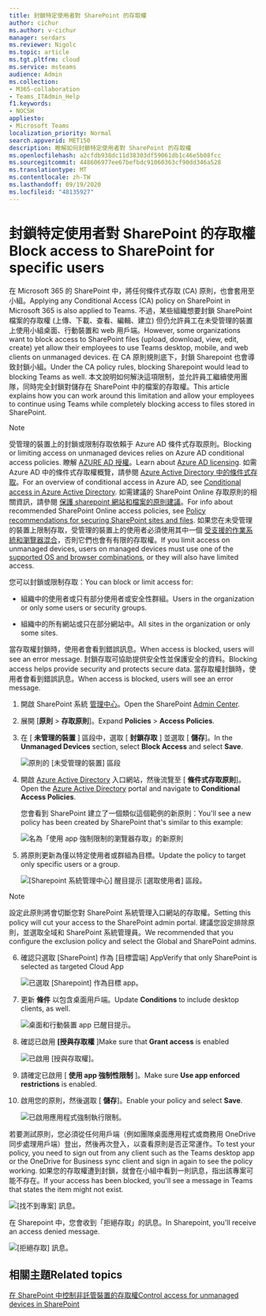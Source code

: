 ```yaml
---
title: 封鎖特定使用者對 SharePoint 的存取權
author: cichur
ms.author: v-cichur
manager: serdars
ms.reviewer: Nigolc
ms.topic: article
ms.tgt.pltfrm: cloud
ms.service: msteams
audience: Admin
ms.collection:
- M365-collaboration
- Teams_ITAdmin_Help
f1.keywords:
- NOCSH
appliesto:
- Microsoft Teams
localization_priority: Normal
search.appverid: MET150
description: 瞭解如何封鎖特定使用者對 SharePoint 的存取權
ms.openlocfilehash: a2cfdb938dc11d38303df59061db1c46e5b08fcc
ms.sourcegitcommit: 448606977ee67befbdc91060363cf90dd346a528
ms.translationtype: MT
ms.contentlocale: zh-TW
ms.lasthandoff: 09/19/2020
ms.locfileid: "48135927"
---
```

# <a name="block-access-to-sharepoint-for-specific-users"></a><span data-ttu-id="b9683-103">封鎖特定使用者對 SharePoint 的存取權</span><span class="sxs-lookup"><span data-stu-id="b9683-103">Block access to SharePoint for specific users</span></span>

<span data-ttu-id="b9683-104">在 Microsoft 365 的 SharePoint 中，將任何條件式存取 (CA) 原則，也會套用至小組。</span><span class="sxs-lookup"><span data-stu-id="b9683-104">Applying any Conditional Access (CA) policy on SharePoint in Microsoft 365 is also applied to Teams.</span></span> <span data-ttu-id="b9683-105">不過，某些組織想要封鎖 SharePoint 檔案的存取權 (上傳、下載、查看、編輯、建立) 但仍允許員工在未受管理的裝置上使用小組桌面、行動裝置和 web 用戶端。</span><span class="sxs-lookup"><span data-stu-id="b9683-105">However, some organizations want to block access to SharePoint files (upload, download, view, edit, create) yet allow their employees to use Teams desktop, mobile, and web clients on unmanaged devices.</span></span> <span data-ttu-id="b9683-106">在 CA 原則規則底下，封鎖 Sharepoint 也會導致封鎖小組。</span><span class="sxs-lookup"><span data-stu-id="b9683-106">Under the CA policy rules, blocking Sharepoint would lead to blocking Teams as well.</span></span> <span data-ttu-id="b9683-107">本文說明如何解決這項限制，並允許員工繼續使用團隊，同時完全封鎖對儲存在 SharePoint 中的檔案的存取權。</span><span class="sxs-lookup"><span data-stu-id="b9683-107">This article explains how you can work around this limitation and allow your employees to continue using Teams while completely blocking access to files stored in SharePoint.</span></span>

> [!Note]
> <span data-ttu-id="b9683-108">受管理的裝置上的封鎖或限制存取依賴于 Azure AD 條件式存取原則。</span><span class="sxs-lookup"><span data-stu-id="b9683-108">Blocking or limiting access on unmanaged devices relies on Azure AD conditional access policies.</span></span> <span data-ttu-id="b9683-109">瞭解 [AZURE AD 授權](https://azure.microsoft.com/pricing/details/active-directory/)。</span><span class="sxs-lookup"><span data-stu-id="b9683-109">Learn about [Azure AD licensing](https://azure.microsoft.com/pricing/details/active-directory/).</span></span> <span data-ttu-id="b9683-110">如需 Azure AD 中的條件式存取權概覽，請參閱 [Azure Active Directory 中的條件式存取](https://docs.microsoft.com/azure/active-directory/conditional-access/overview)。</span><span class="sxs-lookup"><span data-stu-id="b9683-110">For an overview of conditional access in Azure AD, see [Conditional access in Azure Active Directory](https://docs.microsoft.com/azure/active-directory/conditional-access/overview).</span></span> <span data-ttu-id="b9683-111">如需建議的 SharePoint Online 存取原則的相關資訊，請參閱 [保護 sharepoint 網站和檔案的原則建議](https://docs.microsoft.com/microsoft-365/enterprise/sharepoint-file-access-policies)。</span><span class="sxs-lookup"><span data-stu-id="b9683-111">For info about recommended SharePoint Online access policies, see [Policy recommendations for securing SharePoint sites and files](https://docs.microsoft.com/microsoft-365/enterprise/sharepoint-file-access-policies).</span></span> <span data-ttu-id="b9683-112">如果您在未受管理的裝置上限制存取，受管理的裝置上的使用者必須使用其中一個 [受支援的作業系統和瀏覽器混合](https://docs.microsoft.com/azure/active-directory/conditional-access/technical-reference#client-apps-condition)，否則它們也會有有限的存取權。</span><span class="sxs-lookup"><span data-stu-id="b9683-112">If you limit access on unmanaged devices, users on managed devices must use one of the [supported OS and browser combinations](https://docs.microsoft.com/azure/active-directory/conditional-access/technical-reference#client-apps-condition), or they will also have limited access.</span></span>

<span data-ttu-id="b9683-113">您可以封鎖或限制存取：</span><span class="sxs-lookup"><span data-stu-id="b9683-113">You can block or limit access for:</span></span>

- <span data-ttu-id="b9683-114">組織中的使用者或只有部分使用者或安全性群組。</span><span class="sxs-lookup"><span data-stu-id="b9683-114">Users in the organization or only some users or security groups.</span></span>

- <span data-ttu-id="b9683-115">組織中的所有網站或只在部分網站中。</span><span class="sxs-lookup"><span data-stu-id="b9683-115">All sites in the organization or only some sites.</span></span>

<span data-ttu-id="b9683-116">當存取權封鎖時，使用者會看到錯誤訊息。</span><span class="sxs-lookup"><span data-stu-id="b9683-116">When access is blocked, users will see an error message.</span></span> <span data-ttu-id="b9683-117">封鎖存取可協助提供安全性並保護安全的資料。</span><span class="sxs-lookup"><span data-stu-id="b9683-117">Blocking access helps provide security and protects secure data.</span></span> <span data-ttu-id="b9683-118">當存取權封鎖時，使用者會看到錯誤訊息。</span><span class="sxs-lookup"><span data-stu-id="b9683-118">When access is blocked, users will see an error message.</span></span>

1. <span data-ttu-id="b9683-119">開啟 SharePoint 系統 [管理中心](https://admin.microsoft.com/sharepoint?page=accessControl&modern=true)。</span><span class="sxs-lookup"><span data-stu-id="b9683-119">Open the SharePoint [Admin Center](https://admin.microsoft.com/sharepoint?page=accessControl&modern=true).</span></span>

2. <span data-ttu-id="b9683-120">展開 [**原則**  >  **存取原則**]。</span><span class="sxs-lookup"><span data-stu-id="b9683-120">Expand **Policies** > **Access Policies**.</span></span>

3. <span data-ttu-id="b9683-121">在 [ **未管理的裝置** ] 區段中，選取 [ **封鎖存取** ] 並選取 [ **儲存**]。</span><span class="sxs-lookup"><span data-stu-id="b9683-121">In the **Unmanaged Devices** section,  select **Block Access** and select **Save**.</span></span>

   ![原則的 [未受管理的裝置] 區段](media/no-sharepoint-access1.png)

4. <span data-ttu-id="b9683-123">開啟 [Azure Active Directory](https://portal.azure.com/#blade/Microsoft_AAD_IAM/ConditionalAccessBlade/Policies) 入口網站，然後流覽至 [ **條件式存取原則**]。</span><span class="sxs-lookup"><span data-stu-id="b9683-123">Open the [Azure Active Directory](https://portal.azure.com/#blade/Microsoft_AAD_IAM/ConditionalAccessBlade/Policies) portal and navigate to **Conditional Access Policies**.</span></span>

    <span data-ttu-id="b9683-124">您會看到 SharePoint 建立了一個類似這個範例的新原則：</span><span class="sxs-lookup"><span data-stu-id="b9683-124">You'll see a new policy has been created by SharePoint that's similar to this example:</span></span>

    ![名為「使用 app 強制限制的瀏覽器存取」的新原則](media/no-sharepoint-access2.png)

5. <span data-ttu-id="b9683-126">將原則更新為僅以特定使用者或群組為目標。</span><span class="sxs-lookup"><span data-stu-id="b9683-126">Update the policy to target only specific users or a group.</span></span>

    ![[Sharepoint 系統管理中心] 醒目提示 [選取使用者] 區段。](media/no-sharepoint-access2b.png)

  > [!Note]
> <span data-ttu-id="b9683-128">設定此原則將會切斷您對 SharePoint 系統管理入口網站的存取權。</span><span class="sxs-lookup"><span data-stu-id="b9683-128">Setting this policy will cut your access to the SharePoint admin portal.</span></span> <span data-ttu-id="b9683-129">建議您設定排除原則，並選取全域和 SharePoint 系統管理員。</span><span class="sxs-lookup"><span data-stu-id="b9683-129">We recommended that you configure the exclusion policy and select the Global and SharePoint admins.</span></span>

6. <span data-ttu-id="b9683-130">確認只選取 [SharePoint] 作為 [目標雲端] App</span><span class="sxs-lookup"><span data-stu-id="b9683-130">Verify that only SharePoint is selected as targeted Cloud App</span></span>

    ![已選取 [Sharepoint] 作為目標 app。](media/no-sharepoint-access3.png)

7. <span data-ttu-id="b9683-132">更新 **條件** 以包含桌面用戶端。</span><span class="sxs-lookup"><span data-stu-id="b9683-132">Update **Conditions** to include desktop clients, as well.</span></span>

    ![桌面和行動裝置 app 已醒目提示。](media/no-sharepoint-access4.png)

8. <span data-ttu-id="b9683-134">確認已啟用 **[授與存取權** ]</span><span class="sxs-lookup"><span data-stu-id="b9683-134">Make sure that **Grant access** is enabled</span></span>

    ![已啟用 [授與存取權]。](media/no-sharepoint-access5.png)

9. <span data-ttu-id="b9683-136">請確定已啟用 [ **使用 app 強制性限制** ]。</span><span class="sxs-lookup"><span data-stu-id="b9683-136">Make sure **Use app enforced restrictions** is enabled.</span></span>

10. <span data-ttu-id="b9683-137">啟用您的原則，然後選取 [ **儲存**]。</span><span class="sxs-lookup"><span data-stu-id="b9683-137">Enable your policy and select **Save**.</span></span>

    ![已啟用應用程式強制執行限制。](media/no-sharepoint-access6.png)

<span data-ttu-id="b9683-139">若要測試原則，您必須從任何用戶端（例如團隊桌面應用程式或商務用 OneDrive 同步處理用戶端）登出，然後再次登入，以查看原則是否正常運作。</span><span class="sxs-lookup"><span data-stu-id="b9683-139">To test your policy, you need to sign out from any client such as the Teams desktop app or the OneDrive for Business sync client and sign in again to see the policy working.</span></span> <span data-ttu-id="b9683-140">如果您的存取權遭到封鎖，就會在小組中看到一則訊息，指出該專案可能不存在。</span><span class="sxs-lookup"><span data-stu-id="b9683-140">If your access has been blocked, you'll see a message in Teams that states the item might not exist.</span></span>

 ![[找不到專案] 訊息。](media/access-denied-sharepoint.png)

<span data-ttu-id="b9683-142">在 Sharepoint 中，您會收到「拒絕存取」的訊息。</span><span class="sxs-lookup"><span data-stu-id="b9683-142">In Sharepoint, you'll receive an access denied message.</span></span>

![[拒絕存取] 訊息。](media/blocked-access-warning.png)

## <a name="related-topics"></a><span data-ttu-id="b9683-144">相關主題</span><span class="sxs-lookup"><span data-stu-id="b9683-144">Related topics</span></span>

[<span data-ttu-id="b9683-145">在 SharePoint 中控制非託管裝置的存取權</span><span class="sxs-lookup"><span data-stu-id="b9683-145">Control access for unmanaged devices in SharePoint</span></span>](https://docs.microsoft.com/sharepoint/control-access-from-unmanaged-devices)
